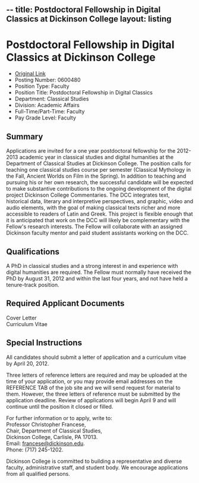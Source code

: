 --
title: Postdoctoral Fellowship in Digital Classics at Dickinson College
layout: listing
--

# Postdoctoral Fellowship in Digital Classics at Dickinson College

*  [Original Link](https://jobs.dickinson.edu/applicants/jsp/shared/frameset/Frameset.jsp?time=1331517348688)
*  Posting Number:	 0600480  
*  Position Type:	 Faculty  
*  Position Title:	 Postdoctoral Fellowship in Digital Classics  
*  Department:	 Classical Studies  
*  Division:	 Academic Affairs  
*  Full-Time/Part-Time:	Faculty  
*  Pay Grade Level:	 Faculty

## Summary
Applications are invited for a one year postdoctoral fellowship for the 2012-2013 academic year in classical studies and digital humanities at the Department of Classical Studies at Dickinson College. The position calls for teaching one classical studies course per semester (Classical Mythology in the Fall, Ancient Worlds on Film in the Spring). In addition to teaching and pursuing his or her own research, the successful candidate will be expected to make substantive contributions to the ongoing development of the digital project Dickinson College Commentaries. The DCC integrates text, historical data, literary and interpretive perspectives, and graphic, video and audio elements, with the goal of making classical texts richer and more accessible to readers of Latin and Greek. This project is flexible enough that it is anticipated that work on the DCC will likely be complementary with the Fellow's research interests. The Fellow will collaborate with an assigned Dickinson faculty mentor and paid student assistants working on the DCC.  


## Qualifications
A PhD in classical studies and a strong interest in and experience with digital humanities are required. The Fellow must normally have received the PhD by August 31, 2012 and within the last four years, and not have held a tenure-track position.  

## Required Applicant Documents
Cover Letter  
Curriculum Vitae  

## Special Instructions
All candidates should submit a letter of application and a curriculum vitae by April 20, 2012. 

Three letters of reference letters are required and may be uploaded at the time of your application, or you may provide email addresses on the REFERENCE TAB of the job site and we will send request for material to them. However, the three letters of reference must be submitted by the application deadline. Review of applications will begin April 9 and will continue until the position it closed or filled. 

For further information or to apply, write to:  
Professor Christopher Francese,  
Chair, Department of Classical Studies,  
Dickinson College, Carlisle, PA 17013.  
Email: francese@dickinson.edu.  
Phone: (717) 245-1202.

Dickinson College is committed to building a representative and diverse faculty, administrative staff, and student body. We encourage applications from all qualified persons.